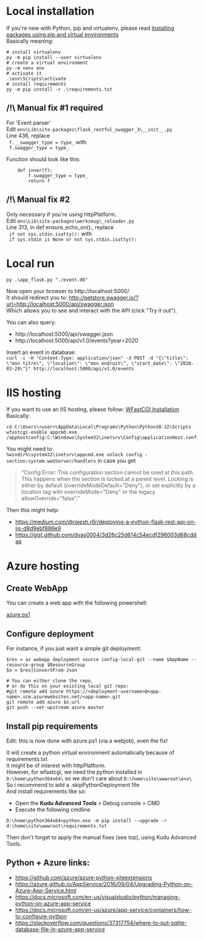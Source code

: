 # Local installation

If you're new with Python, pip and virtualenv, please read [Installing packages using pip and virtual environments](https://packaging.python.org/guides/installing-using-pip-and-virtual-environments/)  
Basically meaning:
```
# install virtualenv
py -m pip install --user virtualenv
# create a virtual environment
py -m venv env
# activate it
.\env\Scripts\activate
# install requirements
py -m pip install -r .\requirements.txt
```

## /!\ Manual fix #1 required
For 'Event parser'  
Edit `env\Lib\site-packages\flask_restful_swagger_3\__init__.py`  
Line 436, replace  
` f.__swagger_type = type_`
with  
` f.swagger_type = type_`

Function should look like this:
```
    def inner(f):
        f.swagger_type = type_
        return f
```

## /!\ Manual fix #2
Only necessary if you're using httpPlatform.  
Edit `env\Lib\site-packages\werkzeug\_reloader.py`  
Line 313, in def ensure_echo_on():, replace  
` if not sys.stdin.isatty():`
with  
` if sys.stdin is None or not sys.stdin.isatty():`


# Local run

`py .\app_flask.py "./event.db"`

Now open your browser to http://localhost:5000/  
It should redirect you to:
http://petstore.swagger.io/?url=http://localhost:5000/api/swagger.json  
Which allows you to see and interact with the API (click "Try it out").

You can also query:
* http://localhost:5000/api/swagger.json
* http://localhost:5000/api/v1.0/events?year=2020

Insert an event in database:  
`curl -i -H "Content-Type: application/json" -X POST -d "{\"title\": \"mon titre\", \"location\": \"mon endroit\", \"start_date\": \"2020-03-29\"}" http://localhost:5000/api/v1.0/events`



# IIS hosting
If you want to use an IIS hosting, please follow: [WFastCGI Installation](https://pypi.org/project/wfastcgi/)  
Basically:
```
cd C:\Users\<user>\AppData\Local\Programs\Python\Python38-32\Scripts
wfastcgi-enable appcmd.exe /apphostconfig:C:\Windows\System32\inetsrv\Config\applicationHost.config
```

You might need to:  
`%windir%\system32\inetsrv\appcmd.exe unlock config -section:system.webServer/handlers`
in case you get  
> "Config Error: This configuration section cannot be used at this path. This happens when the section is locked at a parent level. Locking is either by default (overrideModeDefault="Deny"), or set explicitly by a location tag with overrideMode="Deny" or the legacy allowOverride="false"."

Then this might help:
* https://medium.com/@rajesh.r6r/deploying-a-python-flask-rest-api-on-iis-d8d9ebf886e9
* https://gist.github.com/dvas0004/3d26c25d614c54ecdf296003d68cddaa



# Azure hosting

## Create WebApp

You can create a web app with the following powershell:

[azure.ps1](azure.ps1)

## Configure deployment

For instance, if you just want a simple git deployment:
```
$res = az webapp deployment source config-local-git --name $AppName --resource-group $ResourceGroup
$o = $res|ConvertFrom-Json

# You can either clone the repo,
# or do this on your existing local git repo:
#git remote add azure https://<deployment-username>@<app-name>.scm.azurewebsites.net/<app-name>.git 
git remote add azure $o.url
git push --set-upstream azure master
```

## Install pip requirements

Edit: this is now done with azure.ps1 (via a webjob), even the fix!

It will create a python virtual environment automatically because of requirements.txt  
It might be of interest with httpPlatform.  
However, for wfastcgi, we need the python installed in `D:\home\python364x64\` so we don't care about `D:\home\site\wwwroot\env\`  
So i recommend to add a .skipPythonDeployment file  
And install requirements like so:
* Open the **Kudu Advanced Tools** > Debug console > CMD
* Execute the following cmdline

`D:\home\python364x64>python.exe -m pip install --upgrade -r d:\home\site\wwwroot\requirements.txt`

Then don't forget to apply the manual fixes (see top), using Kudu Advanced Tools.

## Python + Azure links:
* https://github.com/azure/azure-python-siteextensions
* https://azure.github.io/AppService/2016/08/04/Upgrading-Python-on-Azure-App-Service.html
* https://docs.microsoft.com/en-us/visualstudio/python/managing-python-on-azure-app-service
* https://docs.microsoft.com/en-us/azure/app-service/containers/how-to-configure-python
* https://stackoverflow.com/questions/37317754/where-to-put-sqlite-database-file-in-azure-app-service
